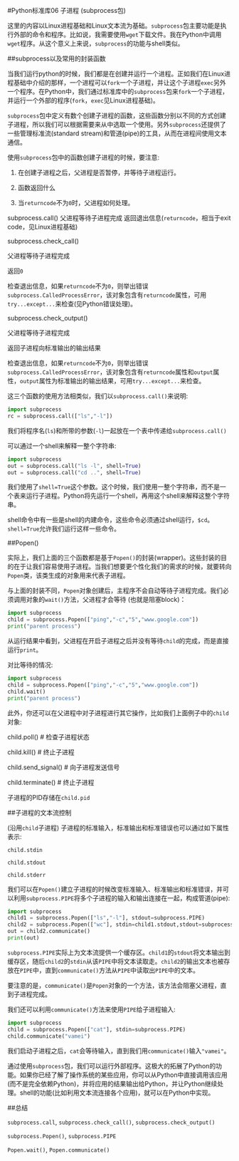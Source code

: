#Python标准库06 子进程 (subprocess包)


 

这里的内容以Linux进程基础和Linux文本流为基础。`subprocess`包主要功能是执行外部的命令和程序。比如说，我需要使用`wget`下载文件。我在Python中调用`wget`程序。从这个意义上来说，`subprocess`的功能与shell类似。

 

##subprocess以及常用的封装函数

当我们运行python的时候，我们都是在创建并运行一个进程。正如我们在Linux进程基础中介绍的那样，一个进程可以`fork`一个子进程，并让这个子进程`exec`另外一个程序。在Python中，我们通过标准库中的`subprocess`包来`fork`一个子进程，并运行一个外部的程序(`fork`，`exec`见Linux进程基础)。

 

`subprocess`包中定义有数个创建子进程的函数，这些函数分别以不同的方式创建子进程，所以我们可以根据需要来从中选取一个使用。另外`subprocess`还提供了一些管理标准流(standard stream)和管道(pipe)的工具，从而在进程间使用文本通信。

 

使用`subprocess`包中的函数创建子进程的时候，要注意:

1) 在创建子进程之后，父进程是否暂停，并等待子进程运行。

2) 函数返回什么

3) 当`returncode`不为`0`时，父进程如何处理。

 

subprocess.call()
父进程等待子进程完成
返回退出信息(`returncode`，相当于exit code，见Linux进程基础)

 

subprocess.check_call()

父进程等待子进程完成

返回`0`

检查退出信息，如果`returncode`不为`0`，则举出错误`subprocess.CalledProcessError`，该对象包含有`returncode`属性，可用`try...except...`来检查(见Python错误处理)。

 

subprocess.check_output()

父进程等待子进程完成

返回子进程向标准输出的输出结果

检查退出信息，如果`returncode`不为`0`，则举出错误`subprocess.CalledProcessError`，该对象包含有`returncode`属性和`output`属性，`output`属性为标准输出的输出结果，可用`try...except...`来检查。

 

这三个函数的使用方法相类似，我们以`subprocess.call()`来说明:
```python
import subprocess
rc = subprocess.call(["ls","-l"])
```
我们将程序名(`ls`)和所带的参数(`-l`)一起放在一个表中传递给`subprocess.call()`

 

可以通过一个shell来解释一整个字符串:
```python
import subprocess
out = subprocess.call("ls -l", shell=True)
out = subprocess.call("cd ..", shell=True)
```
我们使用了`shell=True`这个参数。这个时候，我们使用一整个字符串，而不是一个表来运行子进程。Python将先运行一个shell，再用这个shell来解释这整个字符串。

shell命令中有一些是shell的内建命令，这些命令必须通过shell运行，`$cd`。`shell=True`允许我们运行这样一些命令。

 

##Popen()

实际上，我们上面的三个函数都是基于`Popen()`的封装(wrapper)。这些封装的目的在于让我们容易使用子进程。当我们想要更个性化我们的需求的时候，就要转向`Popen`类，该类生成的对象用来代表子进程。

 

与上面的封装不同，`Popen`对象创建后，主程序不会自动等待子进程完成。我们必须调用对象的`wait()`方法，父进程才会等待 (也就是阻塞block)：
```python
import subprocess
child = subprocess.Popen(["ping","-c","5","www.google.com"])
print("parent process")
```
从运行结果中看到，父进程在开启子进程之后并没有等待`child`的完成，而是直接运行`print`。

 

对比等待的情况:
```python
import subprocess
child = subprocess.Popen(["ping","-c","5","www.google.com"])
child.wait()
print("parent process")
``` 

此外，你还可以在父进程中对子进程进行其它操作，比如我们上面例子中的`child`对象:

child.poll()           # 检查子进程状态

child.kill()           # 终止子进程

child.send_signal()    # 向子进程发送信号

child.terminate()      # 终止子进程

 

子进程的PID存储在`child.pid`

 

##子进程的文本流控制

(沿用`child`子进程) 子进程的标准输入，标准输出和标准错误也可以通过如下属性表示:

`child.stdin`

`child.stdout`

`child.stderr`

 

我们可以在`Popen()`建立子进程的时候改变标准输入、标准输出和标准错误，并可以利用`subprocess.PIPE`将多个子进程的输入和输出连接在一起，构成管道(pipe):
```python
import subprocess
child1 = subprocess.Popen(["ls","-l"], stdout=subprocess.PIPE)
child2 = subprocess.Popen(["wc"], stdin=child1.stdout,stdout=subprocess.PIPE)
out = child2.communicate()
print(out)
```
`subprocess.PIPE`实际上为文本流提供一个缓存区。`child1`的`stdout`将文本输出到缓存区，随后`child2`的`stdin`从该`PIPE`中将文本读取走。`child2`的输出文本也被存放在`PIPE`中，直到`communicate()`方法从`PIPE`中读取出`PIPE`中的文本。

要注意的是，`communicate()`是`Popen`对象的一个方法，该方法会阻塞父进程，直到子进程完成。

 

我们还可以利用`communicate()`方法来使用`PIPE`给子进程输入:
```python
import subprocess
child = subprocess.Popen(["cat"], stdin=subprocess.PIPE)
child.communicate("vamei")
```
我们启动子进程之后，`cat`会等待输入，直到我们用`communicate()`输入`"vamei"`。

 

通过使用`subprocess`包，我们可以运行外部程序。这极大的拓展了Python的功能。如果你已经了解了操作系统的某些应用，你可以从Python中直接调用该应用(而不是完全依赖Python)，并将应用的结果输出给Python，并让Python继续处理。shell的功能(比如利用文本流连接各个应用)，就可以在Python中实现。

 

##总结

`subprocess.call`, `subprocess.check_call()`, `subprocess.check_output()`

`subprocess.Popen()`, `subprocess.PIPE`

`Popen.wait()`, `Popen.communicate()`

